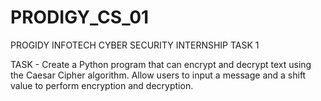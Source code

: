 # PRODIGY_CS_01
PROGIDY INFOTECH CYBER SECURITY INTERNSHIP TASK 1

TASK -
Create a Python program that can encrypt and decrypt text using the Caesar Cipher algorithm. Allow users to input a message and a shift value to perform encryption and decryption.
